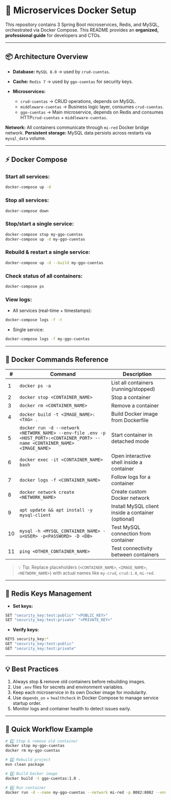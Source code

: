# 🚀 Microservices Docker Setup

This repository contains 3 Spring Boot microservices, Redis, and MySQL, orchestrated via Docker Compose. This README provides an **organized, professional guide** for developers and CTOs.

---

## 📦 Architecture Overview

* **Database:** `MySQL 8.0` → used by `crud-cuentas`.
* **Cache:** `Redis 7` → used by `ggo-cuentas` for security keys.
* **Microservices:**

  * `crud-cuentas` → CRUD operations, depends on MySQL.
  * `middleware-cuentas` → Business logic layer, consumes `crud-cuentas`.
  * `ggo-cuentas` → Main microservice, depends on Redis and consumes HTTP`crud-cuentas` + `middleware-cuentas`.

**Network:** All containers communicate through `mi-red` Docker bridge network.
**Persistent storage:** MySQL data persists across restarts via `mysql_data` volume.

---

## ⚡ Docker Compose

### Start all services:

```bash
docker-compose up -d
```

### Stop all services:

```bash
docker-compose down
```

### Stop/start a single service:

```bash
docker-compose stop my-ggo-cuentas
docker-compose up -d my-ggo-cuentas
```

### Rebuild & restart a single service:

```bash
docker-compose up -d --build my-ggo-cuentas
```

### Check status of all containers:

```bash
docker-compose ps
```

### View logs:

* All services (real-time + timestamps):

```bash
docker-compose logs -f -t
```

* Single service:

```bash
docker-compose logs -f my-ggo-cuentas
```

---

## 🐳 Docker Commands Reference

| #  | Command                                                                                                                       | Description                                        |
| -- | ----------------------------------------------------------------------------------------------------------------------------- | -------------------------------------------------- |
| 1  | `docker ps -a`                                                                                                                | List all containers (running/stopped)              |
| 2  | `docker stop <CONTAINER_NAME>`                                                                                                | Stop a container                                   |
| 3  | `docker rm <CONTAINER_NAME>`                                                                                                  | Remove a container                                 |
| 4  | `docker build -t <IMAGE_NAME>:<TAG> .`                                                                                        | Build Docker image from Dockerfile                 |
| 5  | `docker run -d --network <NETWORK_NAME> --env-file .env -p <HOST_PORT>:<CONTAINER_PORT> --name <CONTAINER_NAME> <IMAGE_NAME>` | Start container in detached mode                   |
| 6  | `docker exec -it <CONTAINER_NAME> bash`                                                                                       | Open interactive shell inside a container          |
| 7  | `docker logs -f <CONTAINER_NAME>`                                                                                             | Follow logs for a container                        |
| 8  | `docker network create <NETWORK_NAME>`                                                                                        | Create custom Docker network                       |
| 9  | `apt update && apt install -y mysql-client`                                                                                   | Install MySQL client inside a container (optional) |
| 10 | `mysql -h <MYSQL_CONTAINER_NAME> -u<USER> -p<PASSWORD> -D <DB>`                                                               | Test MySQL connection from container               |
| 11 | `ping <OTHER_CONTAINER_NAME>`                                                                                                 | Test connectivity between containers               |

> 💡 Tip: Replace placeholders (`<CONTAINER_NAME>`, `<IMAGE_NAME>`, `<NETWORK_NAME>`) with actual names like `my-crud`, `crud:1.0`, `mi-red`.

---

## 🔑 Redis Keys Management

* **Set keys:**

```bash
SET "security_key:test:public" "<PUBLIC_KEY>"
SET "security_key:test:private" "<PRIVATE_KEY>"
```

* **Verify keys:**

```bash
KEYS security_key:*
GET "security_key:test:public"
GET "security_key:test:private"
```

---

## 💡 Best Practices

1. Always stop & remove old containers before rebuilding images.
2. Use `.env` files for secrets and environment variables.
3. Keep each microservice in its own Docker image for modularity.
4. Use `depends_on` + `healthcheck` in Docker Compose to manage service startup order.
5. Monitor logs and container health to detect issues early.

---

## 🔧 Quick Workflow Example

```bash
# 1️⃣ Stop & remove old container
docker stop my-ggo-cuentas
docker rm my-ggo-cuentas

# 2️⃣ Rebuild project
mvn clean package

# 3️⃣ Build Docker image
docker build -t ggo-cuentas:1.0 .

# 4️⃣ Run container
docker run -d --name my-ggo-cuentas --network mi-red -p 8082:8082 --env-file .env ggo-cuentas:1.0
```
